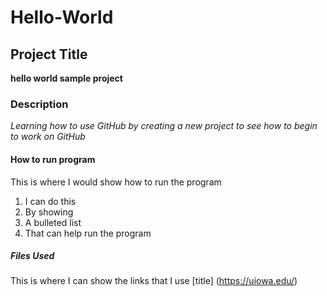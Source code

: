 # Hello-World

## Project Title 
**hello world sample project**

### Description
*Learning how to use GitHub by creating a new project to see how to begin to work on GitHub*

#### How to run program 
This is where I would show how to run the program 
1. I can do this 
2. By showing 
3. A bulleted list 
4. That can help run the program 

##### Files Used 
This is where I can show the links that I use 
[title] (https://uiowa.edu/)
